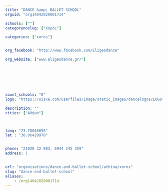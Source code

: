 ```yaml
---
title: "DANCE &amp; BALLET SCHOOL"
orguid: "org14042020001714"

schools: [""]
categorynoslug: ["Χορός"]

categories: ["xoros"]


org_facebook: "http://www.facebook.com/Eligeodance"

org_website: ["www.eligeodance.gr/"]







count_schools: "0"
logo: "https://sisxe.com/userfiles/Image/static_images/dancelogos/LOGO-GEORGOUDI.jpg"

description: ""
cities: ["Αθήνα"]



long: "23.78048658"
lat : "38.06420978"


phone: "21028 32 883, 6944 245 359"
address: |
    

url: "organisations/dance-and-ballet-school/athina/xoros"
slug: "dance-and-ballet-school"
aliases:
    - /org14042020001714
---
```



